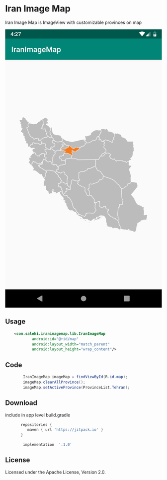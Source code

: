 Iran Image Map
============
Iran Image Map is ImageView with customizable provinces on map

![](media/screen.png)

## Usage

```xml
    <com.salehi.iranimagemap.lib.IranImageMap
            android:id="@+id/map"
            android:layout_width="match_parent"
            android:layout_height="wrap_content"/>
```

## Code

```java
        IranImageMap imageMap = findViewById(R.id.map);
        imageMap.clearAllProvince();
        imageMap.setActiveProvince(ProvinceList.Tehran);
```

## Download

 include in app level build.gradle
 ```groovy
        repositories {
           maven { url 'https://jitpack.io' }
        }
 ```
```groovy
        implementation  ':1.0'
```

## License
Licensed under the Apache License, Version 2.0.